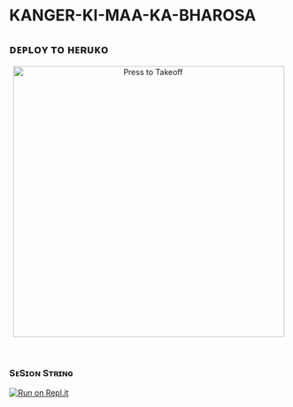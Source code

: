# KANGER-KI-MAA-KA-BHAROSA 

## ᴅᴇᴘʟᴏʏ ᴛᴏ ʜᴇʀᴜᴋᴏ

<p align="center">
   <a href = "https://heroku.com/deploy?template=https://github.com/DARKAMAN5/KANGER-KA-MAA-KA-BHOSDA"><img src="https://telegra.ph/file/57c4edb389224c9cf9996.png" alt="Press to Takeoff" width="490px"></a>
</p>
<br>
 
### SᴇSɪᴏɴ Sᴛʀɪɴɢ

[![Run on Repl.it](https://repl.it/badge/github/DARKAMAN5/DARK)](https://repl.it/@DARKAMAN5/DARK)   

